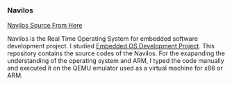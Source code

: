 ### Navilos

[Navilos Source From Here](https://github.com/navilera/Navilos)

Navilos is the Real Time Operating System for embedded software development project.
I studied [Embedded OS Development Project](http://www.kyobobook.co.kr/product/detailViewKor.laf?mallGb=KOR&ejkGb=KOR&barcode=9788966262540&orderClick=JAj).
This repository contains the source codes of the Navilos.
For the exapanding the understanding of the operating system and ARM, I typed the code manually and executed it on the QEMU emulator 
used as a virtual machine for x86 or ARM.
